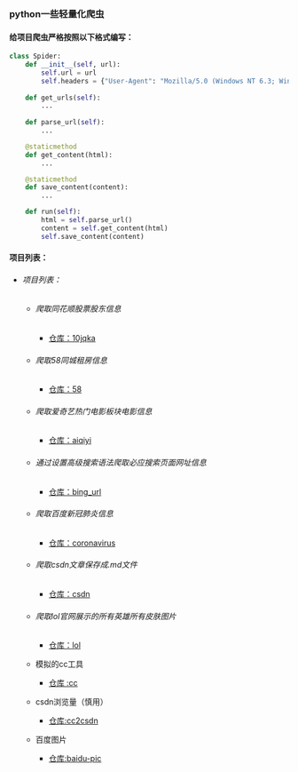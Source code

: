 ### python一些轻量化爬虫

#### 给项目爬虫严格按照以下格式编写：

```python
class Spider:
    def __init__(self, url):
        self.url = url
        self.headers = {"User-Agent": "Mozilla/5.0 (Windows NT 6.3; Win64; x64; rv:91.0) Gecko/20100101 Firefox/91.0"}
    
    def get_urls(self):
        ...
    
    def parse_url(self):
        ...

    @staticmethod
    def get_content(html):
        ...

    @staticmethod
    def save_content(content):
        ...

    def run(self):
        html = self.parse_url()
        content = self.get_content(html)
        self.save_content(content)
```

#### 项目列表：

* ###### 项目列表：

  * ###### 爬取同花顺股票股东信息

    * [仓库：10jqka](https://github.com/linxinloningg/lightweight_spider/tree/main/10jqka)

  * ###### 爬取58同城租房信息

    * [仓库：58](https://github.com/linxinloningg/lightweight_spider/tree/main/58)

  * ###### 爬取爱奇艺热门电影板块电影信息 

    * [仓库：aiqiyi](https://github.com/linxinloningg/lightweight_spider/tree/main/aiqiyi)

  * ######  通过设置高级搜索语法爬取必应搜索页面网址信息

    * [仓库：bing_url](https://github.com/linxinloningg/lightweight_spider/tree/main/bing_url)

  * ###### 爬取百度新冠肺炎信息

    * [仓库：coronavirus](https://github.com/linxinloningg/lightweight_spider/tree/main/coronavirus)

  *  ###### 爬取csdn文章保存成.md文件

        * [仓库：csdn](https://github.com/linxinloningg/lightweight_spider/tree/main/csdn)

  * ###### 爬取lol官网展示的所有英雄所有皮肤图片

    * [仓库：lol](https://github.com/linxinloningg/lightweight_spider/tree/main/lol)
    
  * 模拟的cc工具
  
    * [仓库 :cc](https://github.com/linxinloningg/lightweight_spider/tree/main/cc)
  
  * csdn浏览量（慎用）
  
    * [仓库:cc2csdn](https://github.com/linxinloningg/lightweight_spider/tree/main/cc2csdn)
    
  * 百度图片
  
    * [仓库:baidu-pic](https://github.com/linxinloningg/lightweight_spider/tree/main/baidu-pic)

